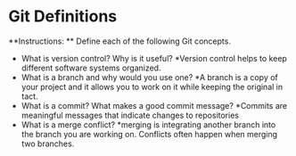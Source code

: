 # Git Definitions

**Instructions: ** Define each of the following Git concepts.

* What is version control?  Why is it useful?
	*Version control helps to keep different software systems organized. 
* What is a branch and why would you use one?
	*A branch is a copy of your project and it allows you to work on it while keeping the original in tact. 
* What is a commit? What makes a good commit message?
	*Commits are meaningful messages that indicate changes to repositories
* What is a merge conflict?
	*merging is integrating another branch into the branch you are working on. Conflicts often happen when merging two branches. 